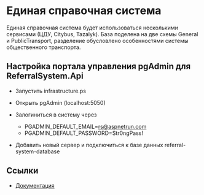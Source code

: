 # Единая справочная система

Единая справочная система будет использоваться несколькими сервисами (ЦДУ, Citybus, Tazalyk). База поделена на две схемы General и PublicTransport, разделение обусловлено особенностями системы общественного транспорта.

## Настройка портала управления pgAdmin для ReferralSystem.Api

*  Запустить infrastructure.ps
*  Открыть pgAdmin (localhost:5050)
*  Залогиниться в систему через


      - PGADMIN_DEFAULT_EMAIL=rs@aspnetrun.com
      - PGADMIN_DEFAULT_PASSWORD=Str0ngPass!

*  Добавить новый сервер и подключиться к базе данных referral-system-database


## Ссылки

- [Документация](https://drive.google.com/file/d/1qBzuHE4Fx4-FF9g15P40iKGUz43wW-ic/view)